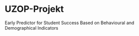 # UZOP-Projekt

Early Predictor for Student Success Based on Behavioural and Demographical Indicators
